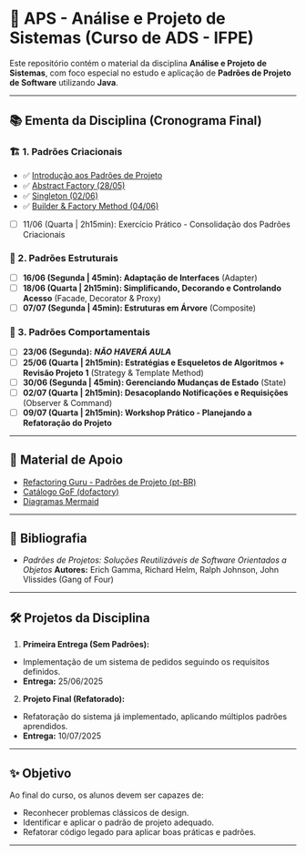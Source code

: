 # 📘 APS - Análise e Projeto de Sistemas (Curso de ADS - IFPE)

Este repositório contém o material da disciplina **Análise e Projeto de Sistemas**, com foco especial no estudo e aplicação de **Padrões de Projeto de Software** utilizando **Java**.

---

## 📚 Ementa da Disciplina (Cronograma Final)

### 🏗️ 1. Padrões Criacionais
- ✅ [Introdução aos Padrões de Projeto](1-introducao.md)
- ✅ [Abstract Factory (28/05)](1-criacionais/1-abstract_factory.md)
- ✅ [Singleton (02/06)](1-criacionais/2-singleton.md)
- ✅ [Builder & Factory Method (04/06)](1-criacionais/3-builder.md)
- [ ] 11/06 (Quarta | 2h15min): Exercício Prático - Consolidação dos Padrões Criacionais

### 🧩 2. Padrões Estruturais
- [ ] **16/06 (Segunda | 45min): Adaptação de Interfaces** (Adapter)
- [ ] **18/06 (Quarta | 2h15min): Simplificando, Decorando e Controlando Acesso** (Facade, Decorator & Proxy)
- [ ] **07/07 (Segunda | 45min): Estruturas em Árvore** (Composite)

### 🔁 3. Padrões Comportamentais
- [ ] **23/06 (Segunda):** ***NÃO HAVERÁ AULA***
- [ ] **25/06 (Quarta | 2h15min): Estratégias e Esqueletos de Algoritmos + Revisão Projeto 1** (Strategy & Template Method)
- [ ] **30/06 (Segunda | 45min): Gerenciando Mudanças de Estado** (State)
- [ ] **02/07 (Quarta | 2h15min): Desacoplando Notificações e Requisições** (Observer & Command)
- [ ] **09/07 (Quarta | 2h15min): Workshop Prático - Planejando a Refatoração do Projeto**

---

## 🧠 Material de Apoio

- [Refactoring Guru - Padrões de Projeto (pt-BR)](https://refactoring.guru/pt-br/design-patterns)
- [Catálogo GoF (dofactory)](https://www.dofactory.com/net/design-patterns)
- [Diagramas Mermaid](https://mermaid.js.org/)

---

## 📖 Bibliografia

- *Padrões de Projetos: Soluções Reutilizáveis de Software Orientados a Objetos*
  **Autores:** Erich Gamma, Richard Helm, Ralph Johnson, John Vlissides (Gang of Four)

---

## 🛠️ Projetos da Disciplina

1.  **Primeira Entrega (Sem Padrões):**
  - Implementação de um sistema de pedidos seguindo os requisitos definidos.
  - **Entrega:** 25/06/2025

2.  **Projeto Final (Refatorado):**
  - Refatoração do sistema já implementado, aplicando múltiplos padrões aprendidos.
  - **Entrega:** 10/07/2025

---

## ✨ Objetivo

Ao final do curso, os alunos devem ser capazes de:

- Reconhecer problemas clássicos de design.
- Identificar e aplicar o padrão de projeto adequado.
- Refatorar código legado para aplicar boas práticas e padrões.

---